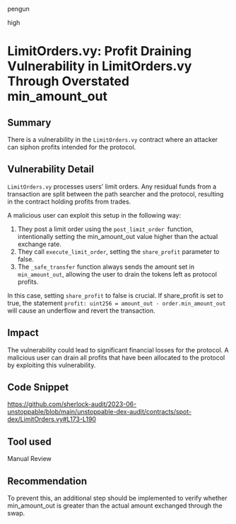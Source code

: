 pengun

high

# LimitOrders.vy: Profit Draining Vulnerability in LimitOrders.vy Through Overstated min_amount_out

## Summary
There is a vulnerability in the `LimitOrders.vy` contract where an attacker can siphon profits intended for the protocol.

## Vulnerability Detail
`LimitOrders.vy` processes users' limit orders. Any residual funds from a transaction are split between the path searcher and the protocol, resulting in the contract holding profits from trades.

A malicious user can exploit this setup in the following way:

1. They post a limit order using the `post_limit_order `function, intentionally setting the min_amount_out value higher than the actual exchange rate.
2. They call `execute_limit_order`, setting the `share_profit` parameter to false.
3. The `_safe_transfer` function always sends the amount set in `min_amount_out`, allowing the user to drain the tokens left as protocol profits.

In this case, setting `share_profit` to false is crucial. If share_profit is set to true, the statement `profit: uint256 = amount_out - order.min_amount_out` will cause an underflow and revert the transaction.

## Impact
The vulnerability could lead to significant financial losses for the protocol. A malicious user can drain all profits that have been allocated to the protocol by exploiting this vulnerability.

## Code Snippet
https://github.com/sherlock-audit/2023-06-unstoppable/blob/main/unstoppable-dex-audit/contracts/spot-dex/LimitOrders.vy#L173-L190

## Tool used

Manual Review

## Recommendation
To prevent this, an additional step should be implemented to verify whether min_amount_out is greater than the actual amount exchanged through the swap.